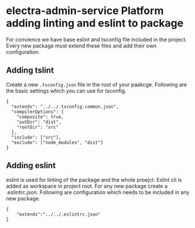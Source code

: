 # electra-admin-service Platform adding linting and eslint to package

For convience we have base eslint and tsconfig file included in the project. Every new package must extend these files and add their own configuraiton.

## Adding tslint

Create a new `.tsconfig.json` file in the root of your paakcge. Following are the basic settings which you can use for tsconfig.

```
{
  "extends": "../../.tsconfig.common.json",
  "compilerOptions": {
    "composite": true,
    "outDir": "dist",
    "rootDir": "src"
  },
  "include": ["src"],
  "exclude": ["node_modules", "dist"]
}
```

## Adding eslint

eslint is used for linting of the package and the whole proejct. Eslint cli is added as workspace in project root. For any new package create a .eslintrc.json. Following are configuration which needs to be included in any new package.

```
{
    "extends":"../../.eslintrc.json"
}
```
